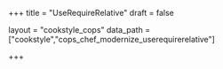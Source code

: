 +++
title = "UseRequireRelative"
draft = false

layout = "cookstyle_cops"
data_path = ["cookstyle","cops_chef_modernize_userequirerelative"]

+++

<!-- The content of this page is automatically generated from the
cops_chef_modernize_userequirerelative.yml file in github.com/chef/cookstyle/blob/master/docs-chef-io/data/cookstyle/. -->
